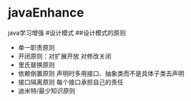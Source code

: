 # javaEnhance
java学习增强
#设计模式
##设计模式的原则
* 单一职责原则
* 开闭原则：对扩展开放 对修改关闭
* 里氏替换原则
* 依赖倒置原则 声明时多用接口、抽象类而不是具体子类去声明
* 接口隔离原则 每个接口承担自己的责任
* 迪米特/最少知识原则 